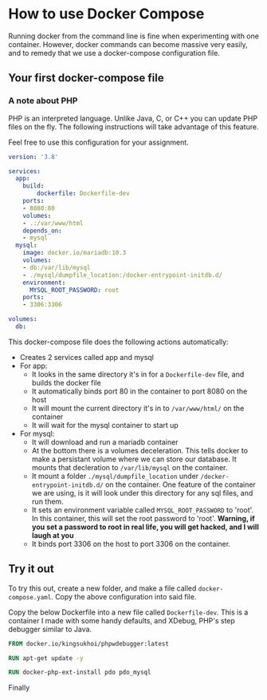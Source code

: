# How to use Docker Compose
Running docker from the command line is fine when experimenting with one container. However, docker commands can become massive very easily, and to remedy that we use a docker-compose configuration file. 

## Your first docker-compose file
### A note about PHP
PHP is an interpreted language. Unlike Java, C, or C++ you can update PHP files on the fly. The following instructions will take advantage of this feature. 


Feel free to use this configuration for your assignment.
``` yaml
version: '3.8'

services:
  app:
    build: 
        dockerfile: Dockerfile-dev
    ports:
    - 8080:80
    volumes:
    - .:/var/www/html
    depends_on:
    - mysql
  mysql:
    image: docker.io/mariadb:10.3
    volumes:
    - db:/var/lib/mysql
    - ./mysql/dumpfile_location:/docker-entrypoint-initdb.d/
    environment:
      MYSQL_ROOT_PASSWORD: root
    ports:
    - 3306:3306

volumes:
  db:
```
This docker-compose file does the following actions automatically:
- Creates 2 services called app and mysql
- For app:
    - It looks in the same directory it's in for a `Dockerfile-dev` file, and builds the docker file
    - It automatically binds port 80 in the container to port 8080 on the host
    - It will mount the current directory it's in to `/var/www/html/` on the container
    - It will wait for the mysql container to start up
- For mysql:
    - It will download and run a mariadb container
    - At the bottom there is a volumes deceleration. This tells docker to make a persistant volume where we can store our database. It mounts that decleration to `/var/lib/mysql` on the container. 
    - It mount a folder `./mysql/dumpfile_location` under `/docker-entrypoint-initdb.d/` on the container. One feature of the container we are using, is it will look under this directory for any sql files, and run them.
    - It sets an environment variable called `MYSQL_ROOT_PASSWORD` to 'root'. In this container, this will set the root password to 'root'. **Warning, if you set a password to root in real life, you will get hacked, and I will laugh at you**
    - It binds port 3306 on the host to port 3306 on the container.

## Try it out
To try this out, create a new folder, and make a file called `docker-compose.yaml`. Copy the above configuration into said file. 

Copy the below Dockerfile into a new file called `Dockerfile-dev`. This is a container I made with some handy defaults, and XDebug, PHP's step debugger similar to Java.

```Dockerfile
FROM docker.io/kingsukhoi/phpwdebugger:latest

RUN apt-get update -y

RUN docker-php-ext-install pdo pdo_mysql
```

Finally 